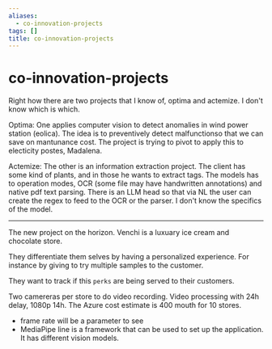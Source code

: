 ```yaml
---
aliases:
  - co-innovation-projects
tags: []
title: co-innovation-projects
---
```


# co-innovation-projects

Right how there are two projects that I know of, optima and actemize. I don't know which is which. 

Optima:
One applies computer vision to detect anomalies in wind power station (eolica). The idea is to preventively detect malfunctionso that we can save on mantunance cost. The project is trying to pivot to apply this to electicity postes, Madalena.  

Actemize:
The other is an information extraction project. The client has some kind of plants, and in those he wants to extract tags. The models has to operation modes, OCR (some file may have handwritten annotations) and native pdf text parsing. 
There is an LLM head so that via NL the user can create the regex to feed to the OCR or the parser. I don't know the specifics of the model. 

------
The new project on the horizon. 
Venchi is a luxuary ice cream and chocolate store. 

They differentiate them selves by having a personalized experience. For instance by giving to try multiple samples to the customer. 

They want to track if this `perks` are being served to their customers. 

Two camereras per store to do video recording. Video processing with 24h delay, 1080p 14h. The Azure cost estimate is 400 mouth for 10 stores. 

  - frame rate will be a parameter to see
  - MediaPipe line is a framework that can be used to set up the application. It has different vision models.
